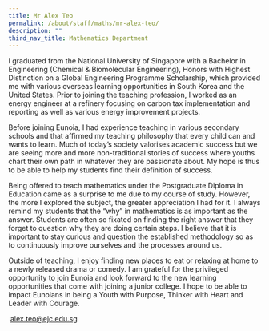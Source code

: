 ```yaml
---
title: Mr Alex Teo
permalink: /about/staff/maths/mr-alex-teo/
description: ""
third_nav_title: Mathematics Department
---
```



I graduated from the National University of Singapore with a Bachelor in Engineering (Chemical & Biomolecular Engineering), Honors with Highest Distinction on a Global Engineering Programme Scholarship, which provided me with various overseas learning opportunities in South Korea and the United States. Prior to joining the teaching profession, I worked as an energy engineer at a refinery focusing on carbon tax implementation and reporting as well as various energy improvement projects.

Before joining Eunoia, I had experience teaching in various secondary schools and that affirmed my teaching philosophy that every child can and wants to learn. Much of today’s society valorises academic success but we are seeing more and more non-traditional stories of success where youths chart their own path in whatever they are passionate about. My hope is thus to be able to help my students find their definition of success.

Being offered to teach mathematics under the Postgraduate Diploma in Education came as a surprise to me due to my course of study. However, the more I explored the subject, the greater appreciation I had for it. I always remind my students that the “why” in mathematics is as important as the answer. Students are often so fixated on finding the right answer that they forget to question why they are doing certain steps. I believe that it is important to stay curious and question the established methodology so as to continuously improve ourselves and the processes around us.

Outside of teaching, I enjoy finding new places to eat or relaxing at home to a newly released drama or comedy. I am grateful for the privileged opportunity to join Eunoia and look forward to the new learning opportunities that come with joining a junior college. I hope to be able to impact Eunoians in being a Youth with Purpose, Thinker with Heart and Leader with Courage.

 [alex.teo@ejc.edu.sg](mailto:alex.teo@ejc.edu.sg)